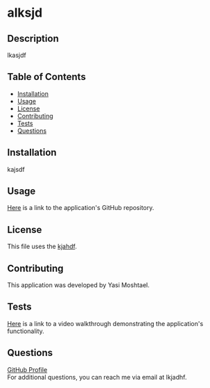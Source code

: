 # alksjd
## Description
lkasjdf

## Table of Contents 
- [Installation](#installation)
- [Usage](#usage)
- [License](#license)
- [Contributing](#contributing)
- [Tests](#tests)
- [Questions](#questions)

## Installation
kajsdf

## Usage
[Here](kajdf) is a link to the application's GitHub repository.  

## License
This file uses the [kjahdf](https://choosealicense.com/).

## Contributing
This application was developed by Yasi Moshtael.

## Tests
[Here](kjhadf) is a link to a video walkthrough demonstrating the application's functionality. 

## Questions
[GitHub Profile](https://github.com/lkjahdsf/)  
For additional questions, you can reach me via email at lkjadhf.